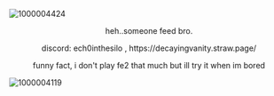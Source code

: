 ![1000004424](https://github.com/user-attachments/assets/ed90466e-9ad1-4078-a5a3-ffb1eff81b3b)











<p align="center">
heh..someone feed bro.
</p>







<p align="center">
discord: ech0inthesilo ,
https://decayingvanity.straw.page/
</p>
<p align="center">
funny fact, i don't play fe2 that much but ill try it when im bored
</p>



![1000004119](https://github.com/user-attachments/assets/b3d36840-1313-48f7-8858-69d3d30b75d2)

